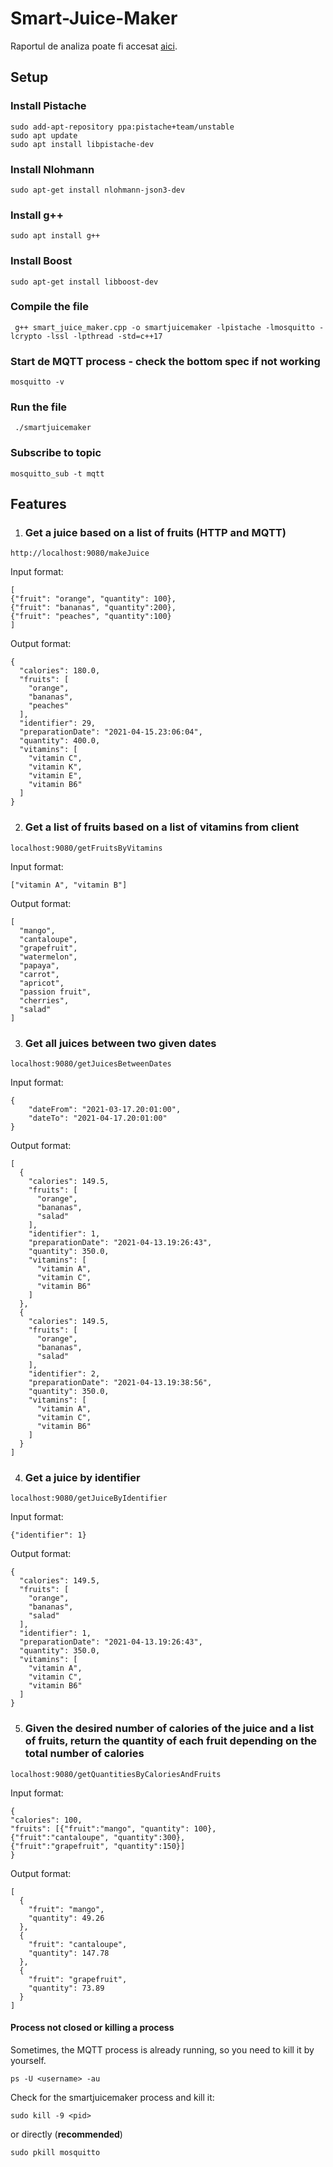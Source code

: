 # Smart-Juice-Maker

Raportul de analiza poate fi accesat [aici](https://drive.google.com/file/d/1E63-G4GlCUnH10iFmfEvAfgfBoLkKwqw/view?usp=sharing).

## Setup

### Install Pistache
```
sudo add-apt-repository ppa:pistache+team/unstable
sudo apt update
sudo apt install libpistache-dev
```

### Install Nlohmann
```
sudo apt-get install nlohmann-json3-dev
```

### Install g++
```
sudo apt install g++
```

### Install Boost
```
sudo apt-get install libboost-dev
```

### Compile the file
```
 g++ smart_juice_maker.cpp -o smartjuicemaker -lpistache -lmosquitto -lcrypto -lssl -lpthread -std=c++17
```

### Start de MQTT process - check the bottom spec if not working
```
mosquitto -v
```

### Run the file
```
 ./smartjuicemaker
 ```

### Subscribe to topic
```
mosquitto_sub -t mqtt
```

## Features

1. ### Get a juice based on a list of fruits (HTTP and MQTT)
```
http://localhost:9080/makeJuice
```
Input format:
```
[
{"fruit": "orange", "quantity": 100},
{"fruit": "bananas", "quantity":200},
{"fruit": "peaches", "quantity":100}
]
```
Output format:
```
{
  "calories": 180.0,
  "fruits": [
    "orange",
    "bananas",
    "peaches"
  ],
  "identifier": 29,
  "preparationDate": "2021-04-15.23:06:04",
  "quantity": 400.0,
  "vitamins": [
    "vitamin C",
    "vitamin K",
    "vitamin E",
    "vitamin B6"
  ]
}
```

2. ### Get a list of fruits based on a list of vitamins from client
```
localhost:9080/getFruitsByVitamins
```
Input format:
```
["vitamin A", "vitamin B"]
```
Output format:
```
[
  "mango",
  "cantaloupe",
  "grapefruit",
  "watermelon",
  "papaya",
  "carrot",
  "apricot",
  "passion fruit",
  "cherries",
  "salad"
]
```
3. ### Get all juices between two given dates
```
localhost:9080/getJuicesBetweenDates
```
Input format:
```
{
    "dateFrom": "2021-03-17.20:01:00",
    "dateTo": "2021-04-17.20:01:00"
}
```
Output format:
```
[
  {
    "calories": 149.5,
    "fruits": [
      "orange",
      "bananas",
      "salad"
    ],
    "identifier": 1,
    "preparationDate": "2021-04-13.19:26:43",
    "quantity": 350.0,
    "vitamins": [
      "vitamin A",
      "vitamin C",
      "vitamin B6"
    ]
  },
  {
    "calories": 149.5,
    "fruits": [
      "orange",
      "bananas",
      "salad"
    ],
    "identifier": 2,
    "preparationDate": "2021-04-13.19:38:56",
    "quantity": 350.0,
    "vitamins": [
      "vitamin A",
      "vitamin C",
      "vitamin B6"
    ]
  }
]
```

4. ### Get a juice by identifier
```
localhost:9080/getJuiceByIdentifier
```
Input format:
```
{"identifier": 1}
```
Output format:
```
{
  "calories": 149.5,
  "fruits": [
    "orange",
    "bananas",
    "salad"
  ],
  "identifier": 1,
  "preparationDate": "2021-04-13.19:26:43",
  "quantity": 350.0,
  "vitamins": [
    "vitamin A",
    "vitamin C",
    "vitamin B6"
  ]
}
```
5. ### Given the desired number of calories of the juice and a list of fruits, return the quantity of each fruit depending on the total number of calories
```
localhost:9080/getQuantitiesByCaloriesAndFruits
```
Input format:
```
{
"calories": 100,
"fruits": [{"fruit":"mango", "quantity": 100},
{"fruit":"cantaloupe", "quantity":300},
{"fruit":"grapefruit", "quantity":150}]
}
```
Output format:
```
[
  {
    "fruit": "mango",
    "quantity": 49.26
  },
  {
    "fruit": "cantaloupe",
    "quantity": 147.78
  },
  {
    "fruit": "grapefruit",
    "quantity": 73.89
  }
]
```

#### Process not closed or killing a process
Sometimes, the MQTT process is already running, so you need to kill it by yourself.
```
ps -U <username> -au
```
Check for the smartjuicemaker process and kill it:
```
sudo kill -9 <pid>
```
or directly (**recommended**)
```
sudo pkill mosquitto
```